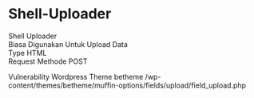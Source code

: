 # Shell-Uploader
Shell Uploader
<br>
Biasa Digunakan Untuk Upload Data<br>
Type HTML<br>
Request Methode POST<br>

Vulnerability Wordpress Theme betheme /wp-content/themes/betheme/muffin-options/fields/upload/field_upload.php
